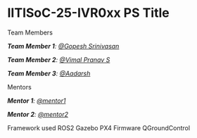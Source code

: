 # IITISoC-25-IVR0xx PS Title

Team Members

_**Team Member 1**:  [@Gopesh Srinivasan](https://github.com/Gopesh223)_

_**Team Member 2**:  [@Vimal Pranav S](https://github.com/VimalPranav)_

_**Team Member 3**:  [@Aadarsh](https://github.com/Aadarsh1406)_


Mentors

_**Mentor 1**:  [@mentor1](https://github.com/mentor1)_

_**Mentor 2**:  [@mentor2](https://github.com/mentor2)_

Framework used
ROS2
Gazebo
PX4 Firmware
QGroundControl
